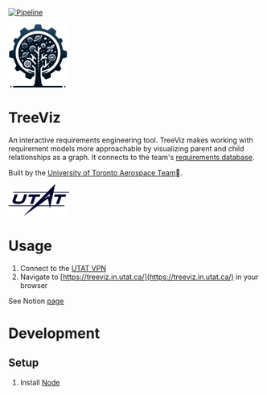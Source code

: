 [![Pipeline](https://github.com/utat-ss/tree-visualizer/actions/workflows/pipeline.yml/badge.svg)](https://github.com/utat-ss/tree-visualizer/actions/workflows/pipeline.yml)

<img src="img/treeviz-logo.png" height="128">

# TreeViz
An interactive requirements engineering tool. TreeViz makes working with requirement models more approachable by visualizing parent and child relationships as a graph. It connects to the team's [requirements database](https://www.notion.so/utat-ss/b9c7195bd9fa414a97ee704f503a0e9f?v=0f0b8595c5a943f5b01190c34206415b&pvs=4).

Built by the [University of Toronto Aerospace Team](https://www.utat.ca/space-systems):milky_way:.

<img src="img/utat-logo.png" height="64">

# Usage
1. Connect to the [UTAT VPN](https://www.notion.so/utat-ss/OpenVPN-db39f3bb05ab470688e540b9827473f7?pvs=4)
1. Navigate to [https://treeviz.in.utat.ca/](https://treeviz.in.utat.ca/) in your browser

See Notion [page](https://www.notion.so/utat-ss/TreeViz-78c65cf8e7af4b1ba30fc42d1922bc95?pvs=4)

# Development

## Setup
1. Install [Node](https://nodejs.org/en)
